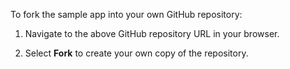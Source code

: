 To fork the sample app into your own GitHub repository:

 1. Navigate to the above GitHub repository URL in your browser.

 1. Select **Fork** to create your own copy of the repository.